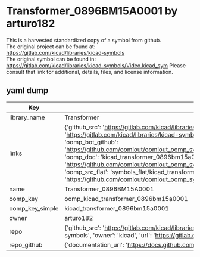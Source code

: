 # Transformer_0896BM15A0001 by arturo182  
This is a harvested standardized copy of a symbol from github.  
The original project can be found at:  
https://gitlab.com/kicad/libraries/kicad-symbols  
The original symbol can be found in:
https://gitlab.com/kicad/libraries/kicad-symbols/Video.kicad_sym
Please consult that link for additional, details, files, and license information.  
## yaml dump  
| Key | Value |  
| --- | --- |  
| library_name | Transformer |  
| links | {'github_src': 'https://gitlab.com/kicad/libraries/kicad-symbols/Video.kicad_sym', 'github_src_repo': 'https://gitlab.com/kicad/libraries/kicad-symbols', 'oomp_bot': 'kicad_transformer_0896bm15a0001/working', 'oomp_bot_github': 'https://github.com/oomlout/oomlout_oomp_symbol_bot/tree/main/kicad_transformer_0896bm15a0001/working', 'oomp_doc': 'kicad_transformer_0896bm15a0001/working', 'oomp_doc_github': 'https://github.com/oomlout/oomlout_oomp_symbol_doc/tree/main/kicad_transformer_0896bm15a0001/working', 'oomp_src_flat': 'symbols_flat/kicad_transformer_0896bm15a0001/working', 'oomp_src_flat_github': 'https://github.com/oomlout/oomlout_oomp_symbol_src/tree/main/kicad_transformer_0896bm15a0001/working'} |  
| name | Transformer_0896BM15A0001 |  
| oomp_key | oomp_kicad_transformer_0896bm15a0001 |  
| oomp_key_simple | kicad_transformer_0896bm15a0001 |  
| owner | arturo182 |  
| repo | {'github_src': 'https://gitlab.com/kicad/libraries/kicad-symbols/Video.kicad_sym', 'name': 'libraries/kicad-symbols', 'owner': 'kicad', 'url': 'https://gitlab.com/kicad/libraries/kicad-symbols'} |  
| repo_github | {'documentation_url': 'https://docs.github.com/rest/repos/repos#get-a-repository', 'message': 'Not Found'} |  

